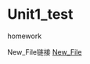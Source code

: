 # Unit1_test
homework

New_File链接 [New_File](https://raw.githubusercontent.com/xiaoHuaHuaHuaHuaHua/Unit1_test/main/New_File)
